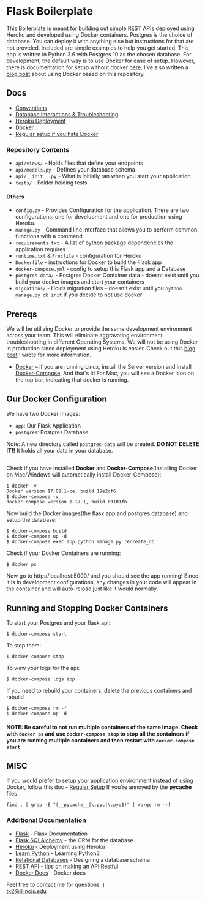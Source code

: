 # Flask Boilerplate 
This Boilerplate is meant for building out simple REST APIs deployed using Heroku and developed using Docker containers. Postgres is the choice of database. You can deploy it with anything else but instructions for that are not provided. Included are simple examples to help you get started. This app is written in Python 3.6 with Postgres 10 as the chosen database. For development, the default way is to use Docker for ease of setup. However, there is documentation for setup without docker <a href='./docs/regular-setup.md'>here.</a> I've also written a <a href="https://medium.freecodecamp.org/docker-development-workflow-a-guide-with-flask-and-postgres-db1a1843044a">blog post</a> about using Docker based on this repository.<br>

## Docs
- <a href='./docs/conventions.md'>Conventions</a>
- <a href='./docs/databases.md'>Database Interactions & Troubleshooting</a>
- <a href='./docs/heroku.md'>Heroku Deployment</a>
- <a href='./docs/docker.md'>Docker</a>
- <a href='./docs/regular-setup.md'>Regular setup if you hate Docker</a>

### Repository Contents
* ```api/views/``` - Holds files that define your endpoints
* ```api/models.py``` - Defines your database schema
* ```api/__init__.py``` - What is initially ran when you start your application
* ```tests/``` - Folder holding tests
#### Others
* ```config.py``` - Provides Configuration for the application. There are two configurations: one for development and one for production using Heroku. 
* ```manage.py``` - Command line interface that allows you to perform common functions with a command
* ```requirements.txt``` - A list of python package dependencies the application requires
* ```runtime.txt``` & ```Procfile``` - configuration for Heroku
* ```Dockerfile``` - instructions for Docker to build the Flask app
* ```docker-compose.yml``` - config to setup this Flask app and a Database
* ```postgres-data/``` - Postgres Docker Container data - doesnt exist until you build your docker images and start your containers
* ```migrations/``` - Holds migration files – doesn't exist until you ```python manage.py db init``` if you decide to not use docker

## Prereqs
We will be utilizing Docker to provide the same development environment across your team. This will eliminate aggravating environment troubleshooting in different Operating Systems. We will not be using Docker in production since deployment using Heroku is easier. Check out this <a href="https://medium.freecodecamp.org/docker-development-workflow-a-guide-with-flask-and-postgres-db1a1843044a">blog post</a> I wrote for more information.
- [Docker](https://docs.docker.com/engine/installation/#time-based-release-schedule) – if you are running Linux, install the Server version and install [Docker-Compose](https://docs.docker.com/compose/install/#install-compose).
And that's it! For Mac, you will see a Docker icon on the top bar, indicating that docker is running.
## Our Docker Configuration
We have two Docker Images: 
* ```app```: Our Flask Application
* ```postgres```: Postgres Database<br>

Note: A new directory called ```postgres-data``` will be created. **DO NOT DELETE IT!!** It holds all your data in your database.
## 
Check if you have installed **Docker** and **Docker-Compose**(Installing Docker on Mac/Windows will automatically install Docker-Compose):
```
$ docker -v
Docker version 17.09.1-ce, build 19e2cf6
$ docker-compose -v
docker-compose version 1.17.1, build 6d101fb
```
Now build the Docker images(the flask app and postgres database) and setup the database:
```
$ docker-compose build
$ docker-compose up -d
$ docker-compose exec app python manage.py recreate_db
```
Check if your Docker Containers are running:
```
$ docker ps
```
Now go to http://localhost:5000/ and you should see the app running! Since it is in development configurations, any changes in your code will appear in the container and will auto-reload just like it would normally. 
## Running and Stopping Docker Containers
To start your Postgres and your flask api:
```
$ docker-compose start
```
To stop them:
``` 
$ docker-compose stop
```
To view your logs for the api:
```
$ docker-compose logs app
```
If you need to rebuild your containers, delete the previous containers and rebuild
```
$ docker-compose rm -f
$ docker-compose up -d
```
#### NOTE: Be careful to not run multiple containers of the same image. Check with ```docker ps``` and use ```docker-compose stop``` to stop all the containers if you are running multiple containers and then restart with ```docker-compose start```. 
## MISC
If you would prefer to setup your application environment instead of using Docker, follow this doc - <a href='./docs/regular-setup.md'>Regular Setup</a>
If you're annoyed by the __pycache__ files 
```
find . | grep -E "(__pycache__|\.pyc|\.pyo$)" | xargs rm -rf
```
### Additional Documentation
* [Flask](http://flask.pocoo.org/) - Flask Documentation 
* [Flask SQLAlchemy](http://flask-sqlalchemy.pocoo.org/2.3/) - the ORM for the database
* [Heroku](https://devcenter.heroku.com/articles/getting-started-with-python#introduction) - Deployment using Heroku
* [Learn Python](https://www.learnpython.org/) - Learning Python3
* [Relational Databases](https://www.ntu.edu.sg/home/ehchua/programming/sql/Relational_Database_Design.html) - Designing a database schema
* [REST API](http://www.restapitutorial.com/lessons/restquicktips.html) - tips on making an API Restful
* [Docker Docs](https://docs.docker.com/get-started/) - Docker docs

Feel free to contact me for questions :) <br>
tk2@illinois.edu
